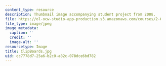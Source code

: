 ```yaml
---
content_type: resource
description: Thumbnail image accompanying student project from 2008.
file: https://ol-ocw-studio-app-production.s3.amazonaws.com/courses/2-00b-toy-product-design-spring-2008/cc7778d725a6b2c0a82c078dce6bd782_ClipBoards.jpg
file_type: image/jpeg
image_metadata:
  caption: ''
  credit: ''
  image-alt: ''
resourcetype: Image
title: ClipBoards.jpg
uid: cc7778d7-25a6-b2c0-a82c-078dce6bd782
---
```

